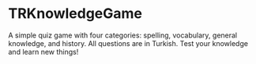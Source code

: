# TRKnowledgeGame
A simple quiz game with four categories: spelling, vocabulary, general knowledge, and history. All questions are in Turkish. Test your knowledge and learn new things!
